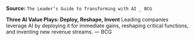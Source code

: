 **Source:** `The Leader’s Guide to Transforming with AI _ BCG`

**Three AI Value Plays: Deploy, Reshape, Invent**
Leading companies leverage AI by deploying it for immediate gains, reshaping critical functions, and inventing new revenue streams. — BCG
